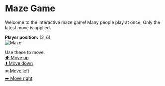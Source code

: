 # Maze Game  
Welcome to the interactive maze game! Many people play at once, Only the latest move is applied.

**Player position:** (3, 6)  
![Maze](https://github-maze-game.vercel.app/images/pos_3_6.png?t=1760630119844)

Use these to move:  
[⬆️ Move up](https://github-maze-game.vercel.app/move/3_6_w)  
[⬇️ Move down](https://github-maze-game.vercel.app/move/3_6_s)  
[⬅️ Move left](https://github-maze-game.vercel.app/move/3_6_a)  
[➡️ Move right](https://github-maze-game.vercel.app/move/3_6_d)
